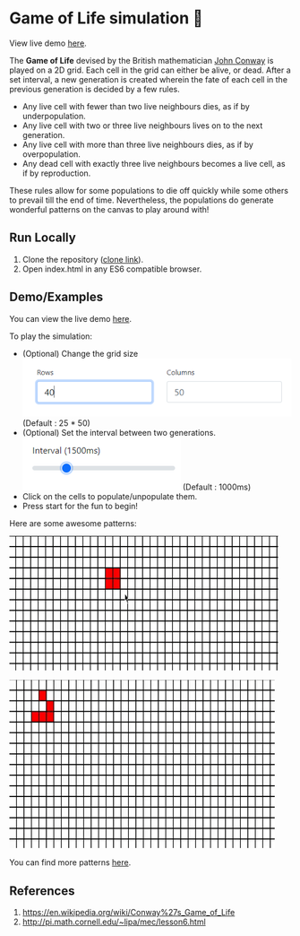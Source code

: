 # Game of Life simulation 🤖

View live demo [here](https://conways-game-of-life-by-shash.herokuapp.com/).

The **Game of Life** devised by the British mathematician [John Conway](https://en.wikipedia.org/wiki/John_Horton_Conway) is played on a 2D grid. Each cell in the grid can either be alive, or dead. After a set interval, a new generation is created wherein the fate of each cell in the previous generation is decided by a few rules.

- Any live cell with fewer than two live neighbours dies, as if by underpopulation.
- Any live cell with two or three live neighbours lives on to the next generation.
- Any live cell with more than three live neighbours dies, as if by overpopulation.
- Any dead cell with exactly three live neighbours becomes a live cell, as if by reproduction.

These rules allow for some populations to die off quickly while some others to prevail till the end of time. Nevertheless, the populations do generate wonderful patterns on the canvas to play around with!

## Run Locally

1. Clone the repository ([clone link](https://github.com/shashwatrathod/conways-game-of-life.git)).
2. Open index.html in any ES6 compatible browser.

## Demo/Examples

You can view the live demo [here](https://conways-game-of-life-by-shash.herokuapp.com/).

To play the simulation:

- (Optional) Change the grid size ![Changing grid size](/images/grid.png) (Default : 25 \* 50)
- (Optional) Set the interval between two generations. ![Set interval](images/interval.png) (Default : 1000ms)
- Click on the cells to populate/unpopulate them.
- Press start for the fun to begin!

Here are some awesome patterns:

![Square pattern](/images/square.gif)

![Infinite pattern](/images/infinite.gif)

You can find more patterns [here](https://en.wikipedia.org/wiki/Conway%27s_Game_of_Life#:~:text=10-,examples%20of%20patterns,-edit).

## References

1. https://en.wikipedia.org/wiki/Conway%27s_Game_of_Life
2. http://pi.math.cornell.edu/~lipa/mec/lesson6.html
